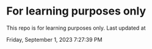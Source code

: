 # For learning purposes only
This repo is for learning purposes only.
Last updated at

Friday, September 1, 2023 7:27:39 PM


